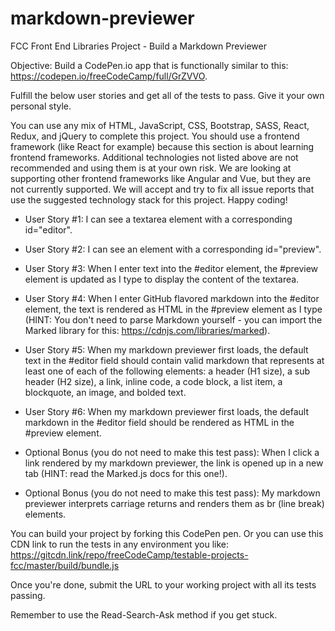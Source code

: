 # markdown-previewer
FCC Front End Libraries Project - Build a Markdown Previewer

Objective: Build a CodePen.io app that is functionally similar to this: https://codepen.io/freeCodeCamp/full/GrZVVO.

   Fulfill the below user stories and get all of the tests to pass. Give it your own personal style.
    
   You can use any mix of HTML, JavaScript, CSS, Bootstrap, SASS, React, Redux, and jQuery to complete this project. You should use a frontend framework (like React for example) because this section is about learning frontend frameworks. Additional technologies not listed above are not recommended and using them is at your own risk. We are looking at supporting other frontend frameworks like Angular and Vue, but they are not currently supported. We will accept and try to fix all issue reports that use the suggested technology stack for this project. Happy coding!
    
   * User Story #1: I can see a textarea element with a corresponding id="editor".
   
   * User Story #2: I can see an element with a corresponding id="preview".
   
   * User Story #3: When I enter text into the #editor element, the #preview element is updated as I type to display the content of the textarea.
   
   * User Story #4: When I enter GitHub flavored markdown into the #editor element, the text is rendered as HTML in the #preview element as I type (HINT: You don't need to parse Markdown yourself - you can import the Marked library for this: https://cdnjs.com/libraries/marked).
   
   * User Story #5: When my markdown previewer first loads, the default text in the #editor field should contain valid markdown that represents at least one of each of the following elements: a header (H1 size), a sub header (H2 size), a link, inline code, a code block, a list item, a blockquote, an image, and bolded text.
   
   * User Story #6: When my markdown previewer first loads, the default markdown in the #editor field should be rendered as HTML in the #preview element.
   
   * Optional Bonus (you do not need to make this test pass): When I click a link rendered by my markdown previewer, the link is opened up in a new tab (HINT: read the Marked.js docs for this one!).
   
   * Optional Bonus (you do not need to make this test pass): My markdown previewer interprets carriage returns and renders them as br (line break) elements.
    
   You can build your project by forking this CodePen pen. Or you can use this CDN link to run the tests in any environment you like: https://gitcdn.link/repo/freeCodeCamp/testable-projects-fcc/master/build/bundle.js
   
   Once you're done, submit the URL to your working project with all its tests passing.
   
   Remember to use the Read-Search-Ask method if you get stuck.
